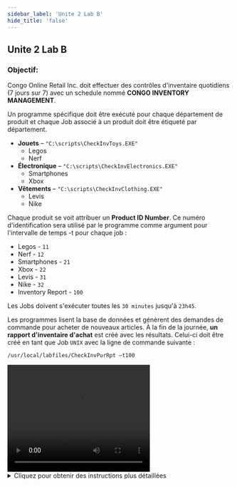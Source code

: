 ```yaml
---
sidebar_label: 'Unite 2 Lab B'
hide_title: 'false'
---
```


## Unite 2 Lab B

### Objectif:

Congo Online Retail Inc. doit effectuer des contrôles d'inventaire quotidiens (7 jours sur 7) avec un schedule nommé **CONGO INVENTORY MANAGEMENT**.

Un programme spécifique doit être exécuté pour chaque département de produit et chaque Job associé à un produit doit être étiqueté par département.
  
*	**Jouets** – ```"C:\scripts\CheckInvToys.EXE"```
    *	Legos
    *	Nerf
*	**Électronique** – ```"C:\scripts\CheckInvElectronics.EXE"```
    *	Smartphones
    *	Xbox
*	**Vêtements** – ```"C:\scripts\CheckInvClothing.EXE"```
    *	Levis
    *	Nike

Chaque produit se voit attribuer un **Product ID Number**. Ce numéro d'identification sera utilisé par le programme comme argument pour l'intervalle de temps -t pour chaque job :

  * Legos - ```11```
  * Nerf - ```12```
  * Smartphones - ```21```
  * Xbox - ```22```
  * Levis - ```31```
  * Nike - ```32```
  * Inventory Report - ```100```

Les Jobs doivent s'exécuter toutes les ```30 minutes``` jusqu'à ```23h45```.
  
Les programmes lisent la base de données et génèrent des demandes de commande pour acheter de nouveaux articles. À la fin de la journée, **un rapport d'inventaire d'achat** est créé avec les résultats. Celui-ci doit être créé en tant que Job ```UNIX``` avec la ligne de commande suivante :

```/usr/local/labfiles/CheckInvPurRpt –t100```  

<div>
<video width="320" height="240" controls>
  <source src="videobasic/U2LabB.mp4" type="video/mp4"></source>
Your browser does not support the video tag.
</video>
</div>

<details>

<summary>Cliquez pour obtenir des instructions plus détaillées </summary>

**Instructions de laboratoire** : 

* Créer un Schedule nommé **Congo Inventory Management** 
* les jours ouvrables sont **Du lundi au dimanche** 
* Configurer la Mise au Plan automatique du Schedule avec ```7``` jours à l'avance pour ```1``` jour 
* Supprimer automatiquement le Schedule après ```7``` jours 
* Ajouter de la documentation pour le Schedule

* Créez un Job Windows pour chacun des produits dans l'introduction
    * Nommez chaque Job comme son nom de produit
    * Ce job doit s'exécuter sous l'ID utilisateur ```SMATRAINING\SMAUSER```
    * Ce job doit être exécuté sur la machine ```SMATRAINING```
    * Appelez les programmes sur la ligne de commande. Par exemple :

  ```   
  “C:\scripts\CheckInvToys.EXE” -t11  
  ```  

* Ces jobs doivent être exécutés du lundi au dimanche
* Ces jobs doivent être réexécutés ```toute les 30 minutes``` lorsqu'ils se sont terminés correctement
* La dernière heure d'exécution des 6 Jobs est ```23h45``` 
* Ajoutez de la documentation pour chaque Job. Exemple : Nerf
* Taguez ces 6 jobs en fonction du type de produit (**jouets** , **électronique** ou **vêtements** )
* Créer un Job Unix nommé **Rapport d’inventaire d’achat**
* Ce job doit être exécuté sur la machine ```SUSEVM```
* Ce Job doit s'exécuter sous les IDs groupe/utilisateur ```0/0``` 
* Appelez les programmes sur la ligne de commande. Par exemple :

  ```  
  /usr/local/labfiles/CheckInvPurRpt –t100  
  ```  
  
* Ce job doit être exécutée du **lundi au dimanche**
* Le rapport d'inventaire d'achat nécessite les 6 jobs Windows et doit s'exécuter une fois que toutes les exécutions sont terminées
* Mettre au Plan le Schedule pour aujourd'hui et demain

:::note
Une fois terminé, affichez les résultats dans le **Designer Workflow**. Ensuite, mettre au Plan le Schedule en « Release » pour aujourd'hui et vérifiez son exécution à l'aide de **Solution Manager**.
:::

<a href="imgbasic/306.png" target="_blank"><img src="imgbasic/306.png" width="500"></img></a>

</details>